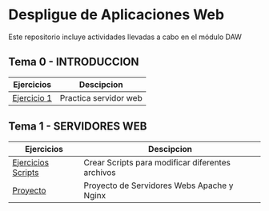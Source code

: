 # Despligue de Aplicaciones Web
Este repositorio incluye actividades llevadas a cabo en el módulo DAW

## Tema 0 - INTRODUCCION

|Ejercicios|Descipcion|
|----------|----------|
|[Ejercicio 1](Tema0/Ejercicio1.md)|Practica servidor web|

## Tema 1 - SERVIDORES WEB

|Ejercicios|Descipcion|
|----------|----------|
|[Ejercicios Scripts](Tema1/)|Crear Scripts para modificar diferentes archivos|
|[Proyecto](ProyectoServidorWeb/)|Proyecto de Servidores Webs Apache y Nginx|


